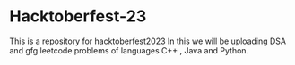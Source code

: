 # Hacktoberfest-23
This is a repository for hacktoberfest2023 
In this we will be uploading DSA and gfg leetcode problems of languages C++ , Java and Python.  
